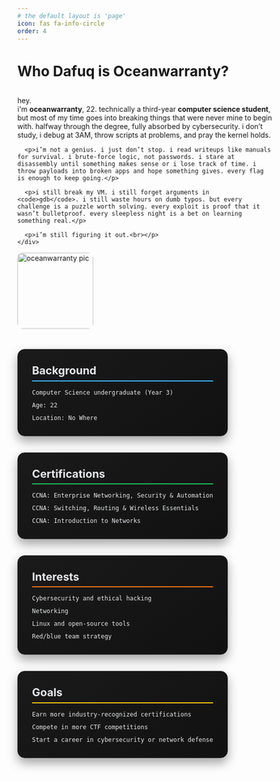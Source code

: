 ```yaml
---
# the default layout is 'page'
icon: fas fa-info-circle
order: 4
---
```


<style>
.page-title {
  display: none;
}
</style>

# **Who Dafuq is Oceanwarranty?**

<!-- Intro with profile picture -->
<div style="display: flex; align-items: stretch; gap: 1.5rem; margin-bottom: 2rem; flex-wrap: wrap;">

  <!-- Text -->
  <div style="flex: 1 1 300px; min-width: 250px; display: flex; flex-direction: column; justify-content: center;">
    <div style="height: 100%;">
      <p>hey.<br>
      i'm <strong>oceanwarranty</strong>, 22. technically a third-year <strong>computer science student</strong>, but most of my time goes into breaking things that were never mine to begin with. halfway through the degree, fully absorbed by cybersecurity. i don’t study, i debug at 3AM, throw scripts at problems, and pray the kernel holds.</p>

      <p>i’m not a genius. i just don’t stop. i read writeups like manuals for survival. i brute-force logic, not passwords. i stare at disassembly until something makes sense or i lose track of time. i throw payloads into broken apps and hope something gives. every flag is enough to keep going.</p>

      <p>i still break my VM. i still forget arguments in <code>gdb</code>. i still waste hours on dumb typos. but every challenge is a puzzle worth solving. every exploit is proof that it wasn’t bulletproof. every sleepless night is a bet on learning something real.</p>

      <p>i’m still figuring it out.<br></p>
    </div>
  </div>

  <!-- Image -->
  <div style="flex: 0 0 150px; display: flex; align-items: center;">
    <img src="{{ '/assets/img/avatar/beni full clean.png' | relative_url }}" alt="oceanwarranty pic" style="width: 150px; border-radius: 10px; object-fit: cover; height: 100%;">
  </div>

</div>

<!-- Responsive grid layout -->
<div style="display: grid; grid-template-columns: repeat(auto-fit, minmax(280px, 1fr)); gap: 2rem; align-items: stretch; margin-top: 1rem;">

  <!-- Card -->
  <div style="background: linear-gradient(145deg, #1a1a1a, #111); color: #e5e7eb; padding: 1.75rem; border-radius: 14px; border: 1px solid #2e2e2e; box-shadow: 0 10px 20px rgba(0,0,0,0.35);">
    <h3 style="margin: 0 0 0.75rem; font-size: 1.35rem; border-bottom: 2px solid #38bdf8; padding-bottom: 0.4rem;">Background</h3>
    <ul style="list-style: none; padding-left: 0; margin: 0;">
      <li style="margin-bottom: 0.5rem;"><code>Computer Science undergraduate (Year 3)</code></li>
      <li style="margin-bottom: 0.5rem;"><code>Age: 22</code></li>
      <li><code>Location: No Where</code></li>
    </ul>
  </div>

  <!-- Card -->
  <div style="background: linear-gradient(145deg, #1a1a1a, #111); color: #e5e7eb; padding: 1.75rem; border-radius: 14px; border: 1px solid #2e2e2e; box-shadow: 0 10px 20px rgba(0,0,0,0.35);">
    <h3 style="margin: 0 0 0.75rem; font-size: 1.35rem; border-bottom: 2px solid #22c55e; padding-bottom: 0.4rem;">Certifications</h3>
    <ul style="list-style: none; padding-left: 0; margin: 0;">
      <li style="margin-bottom: 0.5rem;"><code>CCNA: Enterprise Networking, Security & Automation</code></li>
      <li style="margin-bottom: 0.5rem;"><code>CCNA: Switching, Routing & Wireless Essentials</code></li>
      <li><code>CCNA: Introduction to Networks</code></li>
    </ul>
  </div>

  <!-- Card -->
  <div style="background: linear-gradient(145deg, #1a1a1a, #111); color: #e5e7eb; padding: 1.75rem; border-radius: 14px; border: 1px solid #2e2e2e; box-shadow: 0 10px 20px rgba(0,0,0,0.35);">
    <h3 style="margin: 0 0 0.75rem; font-size: 1.35rem; border-bottom: 2px solid #f97316; padding-bottom: 0.4rem;">Interests</h3>
    <ul style="list-style: none; padding-left: 0; margin: 0;">
      <li style="margin-bottom: 0.5rem;"><code>Cybersecurity and ethical hacking</code></li>
      <li style="margin-bottom: 0.5rem;"><code>Networking</code></li>
      <li style="margin-bottom: 0.5rem;"><code>Linux and open-source tools</code></li>
      <li><code>Red/blue team strategy</code></li>
    </ul>
  </div>

  <!-- Card -->
  <div style="background: linear-gradient(145deg, #1a1a1a, #111); color: #e5e7eb; padding: 1.75rem; border-radius: 14px; border: 1px solid #2e2e2e; box-shadow: 0 10px 20px rgba(0,0,0,0.35);">
    <h3 style="margin: 0 0 0.75rem; font-size: 1.35rem; border-bottom: 2px solid #facc15; padding-bottom: 0.4rem;">Goals</h3>
    <ul style="list-style: none; padding-left: 0; margin: 0;">
      <li style="margin-bottom: 0.5rem;"><code>Earn more industry-recognized certifications</code></li>
      <li style="margin-bottom: 0.5rem;"><code>Compete in more CTF competitions</code></li>
      <li><code>Start a career in cybersecurity or network defense</code></li>
    </ul>
  </div>

</div>


